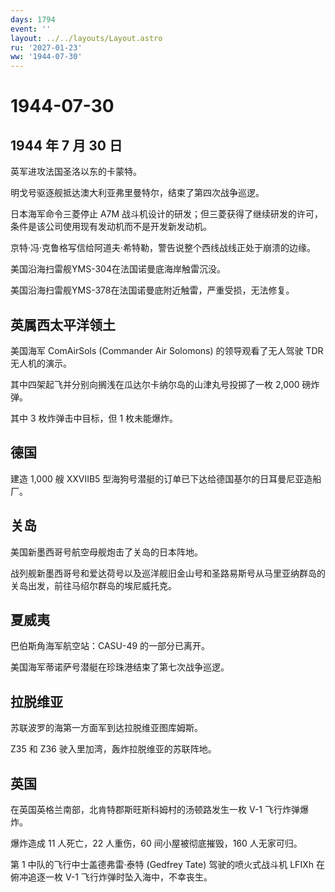 ```yaml
---
days: 1794
event: ''
layout: ../../layouts/Layout.astro
ru: '2027-01-23'
ww: '1944-07-30'
---
```


# 1944-07-30

## 1944 年 7 月 30 日

英军进攻法国圣洛以东的卡蒙特。

明戈号驱逐舰抵达澳大利亚弗里曼特尔，结束了第四次战争巡逻。

日本海军命令三菱停止 A7M
战斗机设计的研发；但三菱获得了继续研发的许可，条件是该公司使用现有发动机而不是开发新发动机。

京特·冯·克鲁格写信给阿道夫·希特勒，警告说整个西线战线正处于崩溃的边缘。

美国沿海扫雷舰YMS-304在法国诺曼底海岸触雷沉没。

美国沿海扫雷舰YMS-378在法国诺曼底附近触雷，严重受损，无法修复。

## 英属西太平洋领土

美国海军 ComAirSols (Commander Air Solomons) 的领导观看了无人驾驶 TDR
无人机的演示。

其中四架起飞并分别向搁浅在瓜达尔卡纳尔岛的山津丸号投掷了一枚 2,000
磅炸弹。

其中 3 枚炸弹击中目标，但 1 枚未能爆炸。

## 德国

建造 1,000 艘 XXVIIB5
型海狗号潜艇的订单已下达给德国基尔的日耳曼尼亚造船厂。

## 关岛

美国新墨西哥号航空母舰炮击了关岛的日本阵地。

战列舰新墨西哥号和爱达荷号以及巡洋舰旧金山号和圣路易斯号从马里亚纳群岛的关岛出发，前往马绍尔群岛的埃尼威托克。

## 夏威夷

巴伯斯角海军航空站：CASU-49 的一部分已离开。

美国海军蒂诺萨号潜艇在珍珠港结束了第七次战争巡逻。

## 拉脱维亚

苏联波罗的海第一方面军到达拉脱维亚图库姆斯。

Z35 和 Z36 驶入里加湾，轰炸拉脱维亚的苏联阵地。

## 英国

在英国英格兰南部，北肯特郡斯旺斯科姆村的汤顿路发生一枚 V-1
飞行炸弹爆炸。

爆炸造成 11 人死亡，22 人重伤，60 间小屋被彻底摧毁，160 人无家可归。

第 1 中队的飞行中士盖德弗雷·泰特 (Gedfrey Tate) 驾驶的喷火式战斗机 LFIXh
在俯冲追逐一枚 V-1 飞行炸弹时坠入海中，不幸丧生。